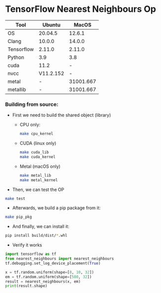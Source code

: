 # TensorFlow Nearest Neighbours Op


| Tool       | Ubuntu    | MacOS     |
|------------|-----------|-----------|
| OS         | 20.04.5   |   12.6.1  |
| Clang      | 10.0.0    | 14.0.0    |
| Tensorflow | 2.11.0    | 2.11.0    | 
| Python     | 3.9       | 3.8       |
| cuda       | 11.2      | -         | 
| nvcc       | V11.2.152 | -         | 
| metal      | -         | 31001.667 | 
| metallib   | -         | 31001.667 |                                             

### Building from source:
- First we need to build the shared object (library)
  - CPU only:
    ```bash
    make cpu_kernel
    ```
  - CUDA (linux only)
    ```bash
    make cuda_lib
    make cuda_kernel
    ```
  - Metal (macOS only)
    ```bash
    make metal_lib
    make metal_kernel
    ```
    
- Then, we can test the OP
```bash
make test
```
- Afterwards, we build a pip package from it:
```bash
make pip_pkg
```
  

- And finally, we can install it: 
```bash
pip install build/dist/*.whl 
```
- Verify it works
```python
import tensorflow as tf
from nearest_neighbours import nearest_neighbours
tf.debugging.set_log_device_placement(True)

x = tf.random.uniform(shape=[8, 10, 32])
em = tf.random.uniform(shape=[500, 32])
result = nearest_neighbours(x, em)
print(result.shape)
```
